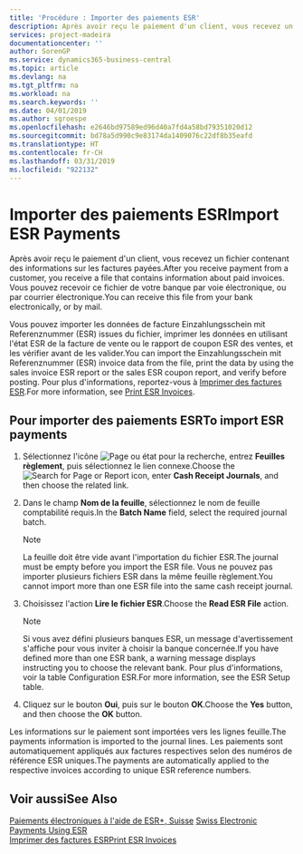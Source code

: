 ```yaml
---
title: 'Procédure : Importer des paiements ESR'
description: Après avoir reçu le paiement d'un client, vous recevez un fichier contenant des informations sur les factures payées. Vous pouvez recevoir ce fichier de votre banque par voie électronique, ou par courrier électronique.
services: project-madeira
documentationcenter: ''
author: SorenGP
ms.service: dynamics365-business-central
ms.topic: article
ms.devlang: na
ms.tgt_pltfrm: na
ms.workload: na
ms.search.keywords: ''
ms.date: 04/01/2019
ms.author: sgroespe
ms.openlocfilehash: e2646bd97589ed96d40a7fd4a58bd79351020d12
ms.sourcegitcommit: bd78a5d990c9e83174da1409076c22df8b35eafd
ms.translationtype: HT
ms.contentlocale: fr-CH
ms.lasthandoff: 03/31/2019
ms.locfileid: "922132"
---
```

# <a name="import-esr-payments"></a><span data-ttu-id="be11c-104">Importer des paiements ESR</span><span class="sxs-lookup"><span data-stu-id="be11c-104">Import ESR Payments</span></span>
<span data-ttu-id="be11c-105">Après avoir reçu le paiement d'un client, vous recevez un fichier contenant des informations sur les factures payées.</span><span class="sxs-lookup"><span data-stu-id="be11c-105">After you receive payment from a customer, you receive a file that contains information about paid invoices.</span></span> <span data-ttu-id="be11c-106">Vous pouvez recevoir ce fichier de votre banque par voie électronique, ou par courrier électronique.</span><span class="sxs-lookup"><span data-stu-id="be11c-106">You can receive this file from your bank electronically, or by mail.</span></span>  

<span data-ttu-id="be11c-107">Vous pouvez importer les données de facture Einzahlungsschein mit Referenznummer (ESR) issues du fichier, imprimer les données en utilisant l'état ESR de la facture de vente ou le rapport de coupon ESR des ventes, et les vérifier avant de les valider.</span><span class="sxs-lookup"><span data-stu-id="be11c-107">You can import the Einzahlungsschein mit Referenznummer (ESR) invoice data from the file, print the data by using the sales invoice ESR report or the sales ESR coupon report, and verify before posting.</span></span> <span data-ttu-id="be11c-108">Pour plus d'informations, reportez-vous à [Imprimer des factures ESR](how-to-print-esr-invoices.md).</span><span class="sxs-lookup"><span data-stu-id="be11c-108">For more information, see [Print ESR Invoices](how-to-print-esr-invoices.md).</span></span>  

## <a name="to-import-esr-payments"></a><span data-ttu-id="be11c-109">Pour importer des paiements ESR</span><span class="sxs-lookup"><span data-stu-id="be11c-109">To import ESR payments</span></span>  

1.  <span data-ttu-id="be11c-110">Sélectionnez l'icône ![Page ou état pour la recherche](../../media/ui-search/search_small.png "Page ou état pour la recherche"), entrez **Feuilles règlement**, puis sélectionnez le lien connexe.</span><span class="sxs-lookup"><span data-stu-id="be11c-110">Choose the ![Search for Page or Report](../../media/ui-search/search_small.png "Search for Page or Report icon") icon, enter **Cash Receipt Journals**, and then choose the related link.</span></span>  
2.  <span data-ttu-id="be11c-111">Dans le champ **Nom de la feuille**, sélectionnez le nom de feuille comptabilité requis.</span><span class="sxs-lookup"><span data-stu-id="be11c-111">In the **Batch Name** field, select the required journal batch.</span></span>  

    > [!NOTE]  
    >  <span data-ttu-id="be11c-112">La feuille doit être vide avant l'importation du fichier ESR.</span><span class="sxs-lookup"><span data-stu-id="be11c-112">The journal must be empty before you import the ESR file.</span></span> <span data-ttu-id="be11c-113">Vous ne pouvez pas importer plusieurs fichiers ESR dans la même feuille règlement.</span><span class="sxs-lookup"><span data-stu-id="be11c-113">You cannot import more than one ESR file into the same cash receipt journal.</span></span>  

3.  <span data-ttu-id="be11c-114">Choisissez l'action **Lire le fichier ESR**.</span><span class="sxs-lookup"><span data-stu-id="be11c-114">Choose the **Read ESR File** action.</span></span>  

    > [!NOTE]  
    >  <span data-ttu-id="be11c-115">Si vous avez défini plusieurs banques ESR, un message d'avertissement s'affiche pour vous inviter à choisir la banque concernée.</span><span class="sxs-lookup"><span data-stu-id="be11c-115">If you have defined more than one ESR bank, a warning message displays instructing you to choose the relevant bank.</span></span> <span data-ttu-id="be11c-116">Pour plus d'informations, voir la table Configuration ESR.</span><span class="sxs-lookup"><span data-stu-id="be11c-116">For more information, see the ESR Setup table.</span></span>  

4.  <span data-ttu-id="be11c-117">Cliquez sur le bouton **Oui**, puis sur le bouton **OK**.</span><span class="sxs-lookup"><span data-stu-id="be11c-117">Choose the **Yes** button, and then choose the **OK** button.</span></span>  

<span data-ttu-id="be11c-118">Les informations sur le paiement sont importées vers les lignes feuille.</span><span class="sxs-lookup"><span data-stu-id="be11c-118">The payments information is imported to the journal lines.</span></span> <span data-ttu-id="be11c-119">Les paiements sont automatiquement appliqués aux factures respectives selon des numéros de référence ESR uniques.</span><span class="sxs-lookup"><span data-stu-id="be11c-119">The payments are automatically applied to the respective invoices according to unique ESR reference numbers.</span></span>  

## <a name="see-also"></a><span data-ttu-id="be11c-120">Voir aussi</span><span class="sxs-lookup"><span data-stu-id="be11c-120">See Also</span></span>  
 <span data-ttu-id="be11c-121">[Paiements électroniques à l'aide de ESR+, Suisse](swiss-electronic-payments-using-esr.md) </span><span class="sxs-lookup"><span data-stu-id="be11c-121">[Swiss Electronic Payments Using ESR](swiss-electronic-payments-using-esr.md) </span></span>  
 [<span data-ttu-id="be11c-122">Imprimer des factures ESR</span><span class="sxs-lookup"><span data-stu-id="be11c-122">Print ESR Invoices</span></span>](how-to-print-esr-invoices.md)
